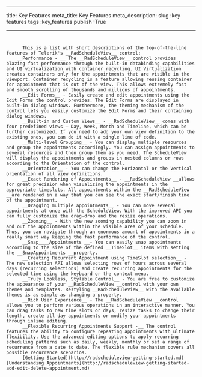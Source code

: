 ___
title: Key Features
meta_title: Key Features
meta_description: 
slug :key features
tags :key,features
publish :True
___


# 


          This is a list with short descriptions of the top-of-the-line features of Telerik's __RadScheduleView__ control:
        __Performance - __ The __RadScheduleView__ control provides blazing fast performance through the built-in databinding capabilities and UI virtualization with container recycling. UI Virtualization creates containers only for the appointments that are visible in the viewport. Container recycling is a feature allowing reusing container for appointment that is out of the view. This allows extremely fast and smooth scrolling of thousands and millions of appointments.
          __Edit Forms__ - Easily create and edit appointments using the Edit Forms the control provides. The Edit Forms are displayed in built-in dialog windows. Furthermore, the theming mechanism of the control lets you easily customize the Edit Forms and their containing dialog windows.
          __Built-in and Custom Views__ - __RadScheduleView__ comes with four predefined views – Day, Week, Month and Timeline, which can be further customized. If you need to add your own view definition to the existing ones, you can do it with a single line of code.
          __Multi-level Grouping__ - You can display multiple resources and group the appointments accordingly. You can assign appointments to several resources and then group them as you need. The ScheduleView will display the appointments and groups in nested columns or rows according to the Orientation of the control.
          __Orientation__ - You can change the Horizontal or the Vertical orientation of all view definitions.
          __Exact Rendering of Appointments__ - __RadScheduleView __allows for great precision when visualizing the appointments in the appropriate timeslots. All appointments within the __RadScheduleView __are rendered in a way that you can see the exact start/finish time of the appointment.
          __Dragging multiple appointments__ - You can move several appointments at once with the ScheduleView. With the improved API you can fully customize the drag-drop and the resize operations.
          __Zooming__ - With the new zooming capability you can zoom in and out the appointments within the visible area of your schedule. Thus, you can navigate through an enormous amount of appointments in a really smart way keeping the fast performance of the control.
          __Snap____Appointments __- You can easily snap appointments according to the size of the defined __TimeSlot__ items with setting the __SnapAppointments __property.
          __Creating Recurrent Appointment using TimeSlot selection__ - The new selection API allows selecting rows of hours across several days (recurring selections) and create recurring appointments for the selected time using the keyboard or the context menu.
          __Truly Lookless, Stylable Control__ - You are free to customize the appearance of your __RadScheduleView __control with your own themes and templates. Restyling __RadScheduleView__ with the available themes is as simple as changing a property.
          __Rich User Experience__ - The __RadScheduleView __control allows you to perform various operations in an interactive manner. You can drag tasks to new time slots or days, resize tasks to change their length, create all day appointments or modify your appointments through inline editing.
          __Flexible Recurring Appointments Support -__ The control features the ability to configure repeating appointments with ultimate flexibility. Use the advanced editing options to apply recurring scheduling patterns such as daily, weekly, monthly or set a range of recurrence from a date to date. The flexible rule mechanism covers all possible recurrence scenarios.
          [Getting Started](http://radscheduleview-getting-started.md)[Understanding Appointments](http://radscheduleview-getting-started-add-edit-delete-appointment.md)
